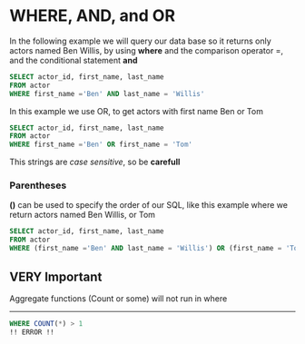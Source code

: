 # WHERE, AND, and OR

In the following example we will query our data base so it returns only actors named Ben Willis, by using **where** and the comparison operator =, and the conditional statement **and**

```sql
SELECT actor_id, first_name, last_name
FROM actor
WHERE first_name ='Ben' AND last_name = 'Willis'
```

In this example we use OR, to get actors with first name Ben or Tom

```sql
SELECT actor_id, first_name, last_name
FROM actor
WHERE first_name ='Ben' OR first_name = 'Tom'
```

This strings are *case sensitive*, so be **carefull**

### Parentheses

**()** can be used to specify the order of our SQL, like this example where we return actors named Ben Willis, or Tom

```sql
SELECT actor_id, first_name, last_name
FROM actor
WHERE (first_name ='Ben' AND last_name = 'Willis') OR (first_name = 'Tom')
```

## VERY Important

Aggregate functions (Count or some) will not run in where

---
```sql
WHERE COUNT(*) > 1
!! ERROR !!
```